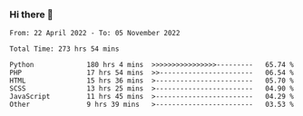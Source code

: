 ### Hi there 👋

<!--START_SECTION:waka-->

```text
From: 22 April 2022 - To: 05 November 2022

Total Time: 273 hrs 54 mins

Python             180 hrs 4 mins  >>>>>>>>>>>>>>>>---------   65.74 %
PHP                17 hrs 54 mins  >>-----------------------   06.54 %
HTML               15 hrs 36 mins  >------------------------   05.70 %
SCSS               13 hrs 25 mins  >------------------------   04.90 %
JavaScript         11 hrs 45 mins  >------------------------   04.29 %
Other              9 hrs 39 mins   >------------------------   03.53 %
```

<!--END_SECTION:waka-->

<!--
**umarfarouk98/umarfarouk98** is a ✨ _special_ ✨ repository because its `README.md` (this file) appears on your GitHub profile.

Here are some ideas to get you started:

- 🔭 I’m currently working on ...
- 🌱 I’m currently learning ...
- 👯 I’m looking to collaborate on ...
- 🤔 I’m looking for help with ...
- 💬 Ask me about ...
- 📫 How to reach me: ...
- 😄 Pronouns: ...
- ⚡ Fun fact: ...
-->
